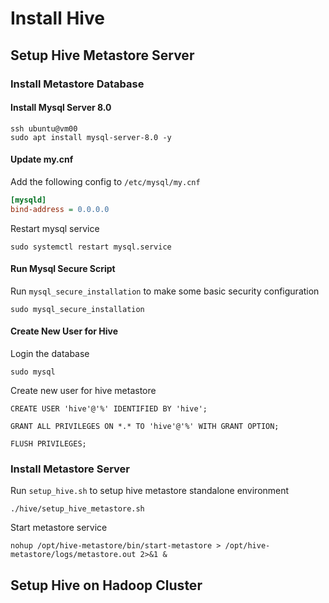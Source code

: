 # Install Hive

## Setup Hive Metastore Server

### Install Metastore Database

#### Install Mysql Server 8.0

```shell
ssh ubuntu@vm00
sudo apt install mysql-server-8.0 -y
```

#### Update my.cnf

Add the following config to `/etc/mysql/my.cnf`

```ini
[mysqld]
bind-address = 0.0.0.0
```

Restart mysql service

```shell
sudo systemctl restart mysql.service
```

#### Run Mysql Secure Script

Run `mysql_secure_installation` to make some basic security configuration

```shell
sudo mysql_secure_installation
```

#### Create New User for Hive

Login the database

```shell
sudo mysql
```

Create new user for hive metastore

```
CREATE USER 'hive'@'%' IDENTIFIED BY 'hive';

GRANT ALL PRIVILEGES ON *.* TO 'hive'@'%' WITH GRANT OPTION;

FLUSH PRIVILEGES;
```

### Install Metastore Server

Run `setup_hive.sh` to setup hive metastore standalone environment

```shell
./hive/setup_hive_metastore.sh
```

Start metastore service

```shell
nohup /opt/hive-metastore/bin/start-metastore > /opt/hive-metastore/logs/metastore.out 2>&1 &
```

## Setup Hive on Hadoop Cluster